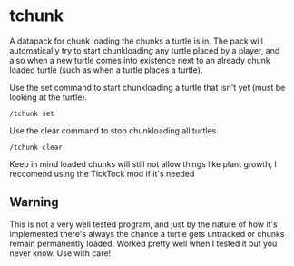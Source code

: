 # tchunk

A datapack for chunk loading the chunks a turtle is in.
The pack will automatically try to start chunkloading any turtle placed by a player,
and also when a new turtle comes into existence next to an already chunk loaded turtle
(such as when a turtle places a turtle).

Use the set command to start chunkloading a turtle that isn't yet (must be looking at the turtle).

`/tchunk set`

Use the clear command to stop chunkloading all turtles.

`/tchunk clear`


Keep in mind loaded chunks will still not allow things like plant growth, I reccomend using the TickTock mod if it's needed

## Warning

This is not a very well tested program, and just by the nature of how it's implemented there's always the chance a turtle gets untracked or chunks remain permanently loaded. Worked pretty well when I tested it but you never know. Use with care!
